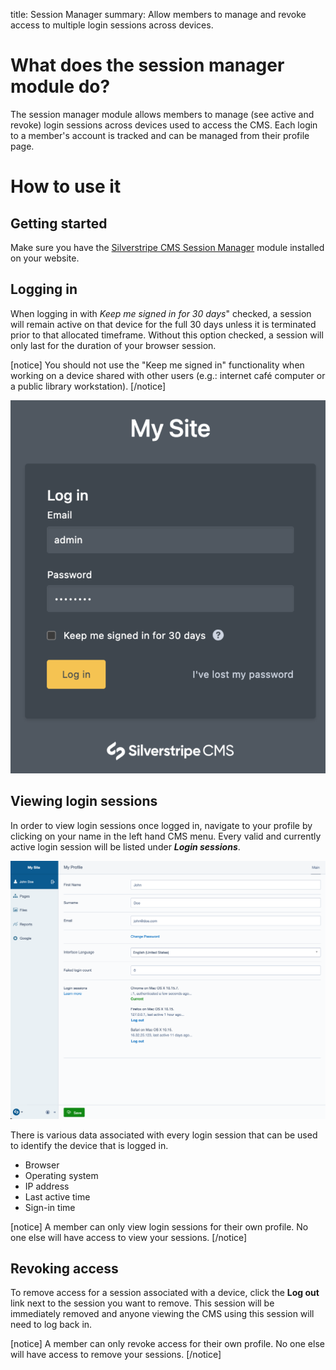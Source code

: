 title: Session Manager
summary: Allow members to manage and revoke access to multiple login sessions across devices.

# What does the session manager module do?

The session manager module allows members to manage (see active and revoke) login sessions across devices used to access the CMS. Each login to a member's account is tracked and can be managed from their profile page.

# How to use it

## Getting started

Make sure you have the [Silverstripe CMS Session Manager](https://addons.silverstripe.org/add-ons/silverstripe/session-manager) module installed on your website.

## Logging in

When logging in with *_Keep me signed in for 30 days_*" checked, a session will remain active on that device for the full 30 days unless it is terminated prior to that allocated timeframe. Without this option checked, a session will only last for the duration of your browser session.

[notice]
You should not use the "Keep me signed in" functionality when working on a device shared with other users (e.g.: internet café computer or a public library workstation).
[/notice]

![Silverstripe CMS log in form](_images/logging-in.png)

## Viewing login sessions

In order to view login sessions once logged in, navigate to your profile by clicking on your name in the left hand CMS menu. Every valid and currently active login session will be listed under ***Login sessions***.

![List of login sessions viewed through the Silverstripe CMS member profile](_images/viewing-login-sessions.png)

There is various data associated with every login session that can be used to identify the device that is logged in.

* Browser
* Operating system
* IP address
* Last active time
* Sign-in time

[notice]
A member can only view login sessions for their own profile. No one else will have access to view your sessions.
[/notice]

## Revoking access

To remove access for a session associated with a device, click the **Log out** link next to the session you want to remove. This session will be immediately removed and anyone viewing the CMS using this session will need to log back in.

[notice]
A member can only revoke access for their own profile. No one else will have access to remove your sessions.
[/notice]
